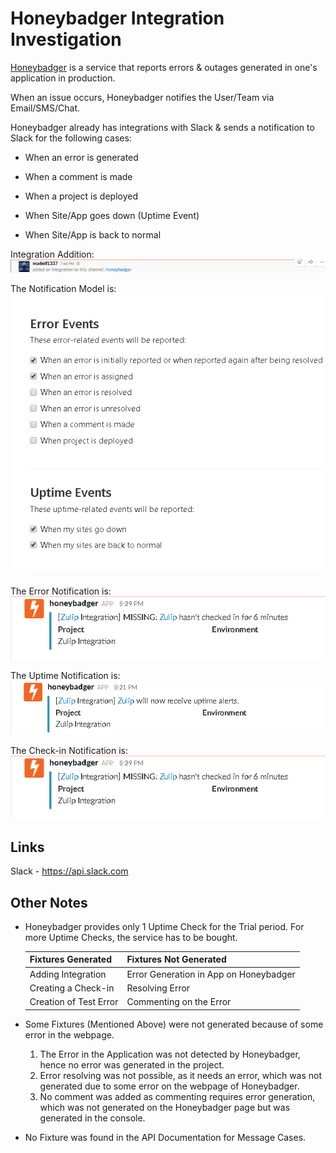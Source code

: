 # Honeybadger Integration Investigation

[Honeybadger](https://honeybadger.io) is a service that reports errors & outages generated in one's application in production.

When an issue occurs, Honeybadger notifies the User/Team via Email/SMS/Chat.

Honeybadger already has integrations with Slack & sends a notification to Slack for the following cases: 

* When an error is generated

* When a comment is made

* When a project is deployed

* When Site/App goes down (Uptime Event)

* When Site/App is back to normal

Integration Addition:
<br>
![Add Integration](add_integration.PNG)

The Notification Model is:
<br>
![Notification Model](not_model.PNG)

The Error Notification is:
<br>
![Error Notification](checkin_error.PNG)

The Uptime Notification is:
<br>
![Uptime Notification](uptime.PNG)

The Check-in Notification is:
<br>
![Check-in Notification](checkin_error.PNG)

## Links

Slack - https://api.slack.com

## Other Notes

* Honeybadger provides only 1 Uptime Check for the Trial period.
  For more Uptime Checks, the service has to be bought.
  
  Fixtures Generated | Fixtures Not Generated
  ------------------ | ----------------------
  Adding Integration | Error Generation in App on Honeybadger
  Creating a Check-in | Resolving Error
  Creation of Test Error | Commenting on the Error
* Some Fixtures (Mentioned Above) were not generated because of some error 
  in the webpage.
  1. The Error in the Application was not detected by Honeybadger, hence 
     no error was generated in the project.
  2. Error resolving was not possible, as it needs an error, which was not 
     generated due to some error on the webpage of Honeybadger.  
  3. No comment was added as commenting requires error generation, which was
     not generated on the Honeybadger page but was generated in the console.        
* No Fixture was found in the API Documentation for Message Cases.
